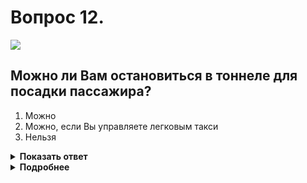 # Вопрос 12.

![](https://s.drom.ru/i24227/pdd/tickets/2016/1542609101.jpg)

## Можно ли Вам остановиться в тоннеле для посадки пассажира?

1. Можно
2. Можно, если Вы управляете легковым такси
3. Нельзя

<details>
<summary><b>Показать ответ</b></summary>
Правильный ответ: 3
</details>
<details>
<summary><b>Подробнее</b></summary>
Однозначно нет. Так как в тоннелях, под эстакадами, мостами, путепроводами остановка запрещена.
(Пункт 12.4 ПДД)
</details>